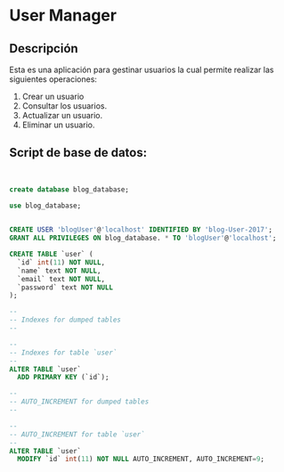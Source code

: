 # User Manager
## Descripción
Esta es una aplicación para gestinar usuarios la cual permite realizar las siguientes operaciones:
1. Crear un usuario
2. Consultar los usuarios.
3. Actualizar un usuario.
4. Eliminar un usuario.





## Script de base de datos:



```sql
 

create database blog_database;

use blog_database;

 
CREATE USER 'blogUser'@'localhost' IDENTIFIED BY 'blog-User-2017';
GRANT ALL PRIVILEGES ON blog_database. * TO 'blogUser'@'localhost';

CREATE TABLE `user` (
  `id` int(11) NOT NULL,
  `name` text NOT NULL,
  `email` text NOT NULL,
  `password` text NOT NULL
);

--
-- Indexes for dumped tables
--

--
-- Indexes for table `user`
--
ALTER TABLE `user`
  ADD PRIMARY KEY (`id`);

--
-- AUTO_INCREMENT for dumped tables
--

--
-- AUTO_INCREMENT for table `user`
--
ALTER TABLE `user`
  MODIFY `id` int(11) NOT NULL AUTO_INCREMENT, AUTO_INCREMENT=9;
  
  


```
